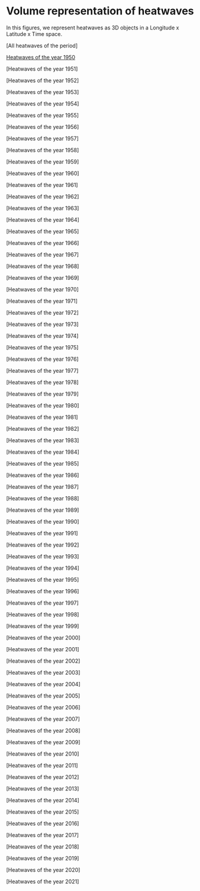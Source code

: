 # Volume representation of heatwaves

In this figures, we represent heatwaves as 3D objects in a Longitude x Latitude x Time space.

[All heatwaves of the period]

[Heatwaves of the year 1950](https://github.com/loumdt/JUICCE/blob/main/docs/heatwaves_3D_1950.html)

[Heatwaves of the year 1951]

[Heatwaves of the year 1952]

[Heatwaves of the year 1953]

[Heatwaves of the year 1954]

[Heatwaves of the year 1955]

[Heatwaves of the year 1956]

[Heatwaves of the year 1957]

[Heatwaves of the year 1958]

[Heatwaves of the year 1959]

[Heatwaves of the year 1960]

[Heatwaves of the year 1961]

[Heatwaves of the year 1962]

[Heatwaves of the year 1963]

[Heatwaves of the year 1964]

[Heatwaves of the year 1965]

[Heatwaves of the year 1966]

[Heatwaves of the year 1967]

[Heatwaves of the year 1968]

[Heatwaves of the year 1969]

[Heatwaves of the year 1970]

[Heatwaves of the year 1971]

[Heatwaves of the year 1972]

[Heatwaves of the year 1973]

[Heatwaves of the year 1974]

[Heatwaves of the year 1975]

[Heatwaves of the year 1976]

[Heatwaves of the year 1977]

[Heatwaves of the year 1978]

[Heatwaves of the year 1979]

[Heatwaves of the year 1980]

[Heatwaves of the year 1981]

[Heatwaves of the year 1982]

[Heatwaves of the year 1983]

[Heatwaves of the year 1984]

[Heatwaves of the year 1985]

[Heatwaves of the year 1986]

[Heatwaves of the year 1987]

[Heatwaves of the year 1988]

[Heatwaves of the year 1989]

[Heatwaves of the year 1990]

[Heatwaves of the year 1991]

[Heatwaves of the year 1992]

[Heatwaves of the year 1993]

[Heatwaves of the year 1994]

[Heatwaves of the year 1995]

[Heatwaves of the year 1996]

[Heatwaves of the year 1997]

[Heatwaves of the year 1998]

[Heatwaves of the year 1999]

[Heatwaves of the year 2000]

[Heatwaves of the year 2001]

[Heatwaves of the year 2002]

[Heatwaves of the year 2003]

[Heatwaves of the year 2004]

[Heatwaves of the year 2005]

[Heatwaves of the year 2006]

[Heatwaves of the year 2007]

[Heatwaves of the year 2008]

[Heatwaves of the year 2009]

[Heatwaves of the year 2010]

[Heatwaves of the year 2011]

[Heatwaves of the year 2012]

[Heatwaves of the year 2013]

[Heatwaves of the year 2014]

[Heatwaves of the year 2015]

[Heatwaves of the year 2016]

[Heatwaves of the year 2017]

[Heatwaves of the year 2018]

[Heatwaves of the year 2019]

[Heatwaves of the year 2020]

[Heatwaves of the year 2021]
